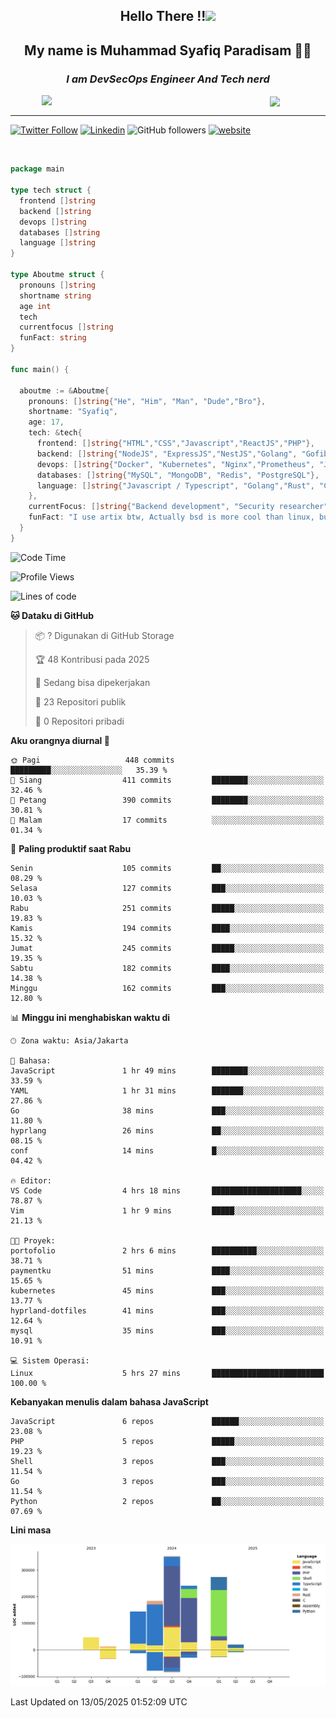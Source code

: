 <h2 align="center">

Hello There !!<img src="https://media.giphy.com/media/12oufCB0MyZ1Go/giphy.gif" width="50"></h2>

<h2 align="center">My name is Muhammad Syafiq Paradisam 👋👋</h2>

<h3 align="center"><em>I am DevSecOps Engineer And Tech nerd
</em></h3>

<img align="left" style="margin-left: 50px" src="https://static.zerochan.net/Alina.Clover.1024.4345060.webp" width="315"/>

<img align="center" style="margin-left: 50px" src="https://i.pinimg.com/736x/69/82/aa/6982aafd816ea48f48d0639c7797915c.jpg" width=250/>

<hr/>

[![Twitter Follow](https://img.shields.io/twitter/follow/misteranmol?label=Follow)](https://x.com/FikkzOutfit)
[![Linkedin](https://img.shields.io/badge/-syafiq-blue?style=square&logo=Linkedin&logoColor=white&link=https://www.linkedin.com/in/syafiq-paradisam/)](https://id.linkedin.com/in/syafiq-paradisam-b72749258)
![GitHub followers](https://img.shields.io/github/followers/syafiqparadisam?label=Follower&style=social)
[![website](https://img.shields.io/badge/Website-46a2f1.svg?&style=flat-square&logo=Google-Chrome&logoColor=white&link=https://anmolsingh.me/)](https://syafiq-paradisam.my.id)

<br/>

```go
package main

type tech struct {
  frontend []string
  backend []string
  devops []string
  databases []string
  language []string
}

type Aboutme struct {
  pronouns []string
  shortname string
  age int
  tech
  currentfocus []string
  funFact: string
}

func main() {

  aboutme := &Aboutme{
    pronouns: []string{"He", "Him", "Man", "Dude","Bro"},
    shortname: "Syafiq",
    age: 17,
    tech: &tech{
      frontend: []string{"HTML","CSS","Javascript","ReactJS","PHP"},
      backend: []string{"NodeJS", "ExpressJS","NestJS","Golang", "Gofiber", "Actixweb", "PHP", "Laravel", "Flask"},
      devops: []string{"Docker", "Kubernetes", "Nginx","Prometheus", "Jaeger", "Grafana", "Linux", "CI / CD"},
      databases: []string{"MySQL", "MongoDB", "Redis", "PostgreSQL"},
      language: []string{"Javascript / Typescript", "Golang","Rust", "C", "PHP","C++"}
    },
    currentFocus: []string{"Backend development", "Security researcher", "Blue team security","DevSecOps engineer"},
    funFact: "I use artix btw, Actually bsd is more cool than linux, but i can't use it because software issue, I am weaboo but not too much"
  }
}

```

<!--START_SECTION:waka-->
![Code Time](http://img.shields.io/badge/Code%20Time-313%20hrs%2028%20mins-blue)

![Profile Views](http://img.shields.io/badge/Profil%20dilihat-0-blue)

![Lines of code](https://img.shields.io/badge/Sejak%20Hello%20World%20aku%20telah%20menulis-1.3%20million%20baris%20kode-blue)

**🐱 Dataku di GitHub** 

> 📦 ? Digunakan di GitHub Storage 
 > 
> 🏆 48 Kontribusi pada 2025
 > 
> 💼 Sedang bisa dipekerjakan
 > 
> 📜 23 Repositori publik 
 > 
> 🔑 0 Repositori pribadi 
 > 
**Aku orangnya diurnal 🐤** 

```text
🌞 Pagi                   448 commits         █████████░░░░░░░░░░░░░░░░   35.39 % 
🌆 Siang                  411 commits         ████████░░░░░░░░░░░░░░░░░   32.46 % 
🌃 Petang                 390 commits         ████████░░░░░░░░░░░░░░░░░   30.81 % 
🌙 Malam                  17 commits          ░░░░░░░░░░░░░░░░░░░░░░░░░   01.34 % 
```
📅 **Paling produktif saat Rabu** 

```text
Senin                    105 commits         ██░░░░░░░░░░░░░░░░░░░░░░░   08.29 % 
Selasa                   127 commits         ███░░░░░░░░░░░░░░░░░░░░░░   10.03 % 
Rabu                     251 commits         █████░░░░░░░░░░░░░░░░░░░░   19.83 % 
Kamis                    194 commits         ████░░░░░░░░░░░░░░░░░░░░░   15.32 % 
Jumat                    245 commits         █████░░░░░░░░░░░░░░░░░░░░   19.35 % 
Sabtu                    182 commits         ████░░░░░░░░░░░░░░░░░░░░░   14.38 % 
Minggu                   162 commits         ███░░░░░░░░░░░░░░░░░░░░░░   12.80 % 
```


📊 **Minggu ini menghabiskan waktu di** 

```text
🕑︎ Zona waktu: Asia/Jakarta

💬 Bahasa: 
JavaScript               1 hr 49 mins        ████████░░░░░░░░░░░░░░░░░   33.59 % 
YAML                     1 hr 31 mins        ███████░░░░░░░░░░░░░░░░░░   27.86 % 
Go                       38 mins             ███░░░░░░░░░░░░░░░░░░░░░░   11.80 % 
hyprlang                 26 mins             ██░░░░░░░░░░░░░░░░░░░░░░░   08.15 % 
conf                     14 mins             █░░░░░░░░░░░░░░░░░░░░░░░░   04.42 % 

🔥 Editor: 
VS Code                  4 hrs 18 mins       ████████████████████░░░░░   78.87 % 
Vim                      1 hr 9 mins         █████░░░░░░░░░░░░░░░░░░░░   21.13 % 

🐱‍💻 Proyek: 
portofolio               2 hrs 6 mins        ██████████░░░░░░░░░░░░░░░   38.71 % 
paymentku                51 mins             ████░░░░░░░░░░░░░░░░░░░░░   15.65 % 
kubernetes               45 mins             ███░░░░░░░░░░░░░░░░░░░░░░   13.77 % 
hyprland-dotfiles        41 mins             ███░░░░░░░░░░░░░░░░░░░░░░   12.64 % 
mysql                    35 mins             ███░░░░░░░░░░░░░░░░░░░░░░   10.91 % 

💻 Sistem Operasi: 
Linux                    5 hrs 27 mins       █████████████████████████   100.00 % 
```

**Kebanyakan menulis dalam bahasa JavaScript** 

```text
JavaScript               6 repos             ██████░░░░░░░░░░░░░░░░░░░   23.08 % 
PHP                      5 repos             █████░░░░░░░░░░░░░░░░░░░░   19.23 % 
Shell                    3 repos             ███░░░░░░░░░░░░░░░░░░░░░░   11.54 % 
Go                       3 repos             ███░░░░░░░░░░░░░░░░░░░░░░   11.54 % 
Python                   2 repos             ██░░░░░░░░░░░░░░░░░░░░░░░   07.69 % 
```



**Lini masa**

![Lines of Code chart](https://raw.githubusercontent.com/syafiqparadisam/syafiqparadisam/master/assets/bar_graph.png)


 Last Updated on 13/05/2025 01:52:09 UTC
<!--END_SECTION:waka-->
